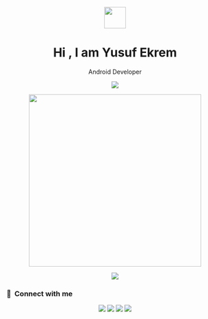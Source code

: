<p align="center"><img  width="50px" src="https://github.com/yusufekrembm/yusufekrembm/assets/88238748/858bd1be-18ba-489a-ac56-385e7b74132e"></p>

<h1 align="center">Hi , I am Yusuf Ekrem </h1>

<p align="center" width="250px"> Android Developer </p>

<p align="center"><img src="https://github-readme-stats.vercel.app/api/top-langs/?username=yusufekrembm&layout=compact&hide=TSQL&theme=chartreuse-dark"></p>
<p align="center" ><img src="https://github-readme-stats.vercel.app/api?username=yusufekrembm&count_private=true&show_icons=true&&theme=chartreuse-dark&include_all_commits=true" width="400"></p> 
<p align="center" ><img src="https://github-readme-streak-stats.herokuapp.com/?user=yusufekrembm&theme=chartreuse-dark"></p>

### :link: &nbsp;Connect with me

<p align="center">
<a href="https://linkedin.com/in/yusufekrembm"><img src="https://img.shields.io/badge/-YusufEkrem-0077B5?style=for-the-badge&logo=Linkedin&logoColor=white"/></a>
<a href="mailto:yusufekremunlu@gmail.com"><img src="https://img.shields.io/badge/-yusufekremunlu@gmail.com-D14836?style=for-the-badge&logo=Gmail&logoColor=white"/></a>
<a href="https://instagram.com/yusufeekrem"><img src="https://img.shields.io/badge/-yusufeekrem-E4405F?style=for-the-badge&logo=Instagram&logoColor=white"/></a>
<a href="https://twitter.com/YusufEkrem17"><img src="https://img.shields.io/badge/-YusufEkrem17-1DA1F2?style=for-the-badge&logo=twitter&logoColor=white"/></a>
</p>

